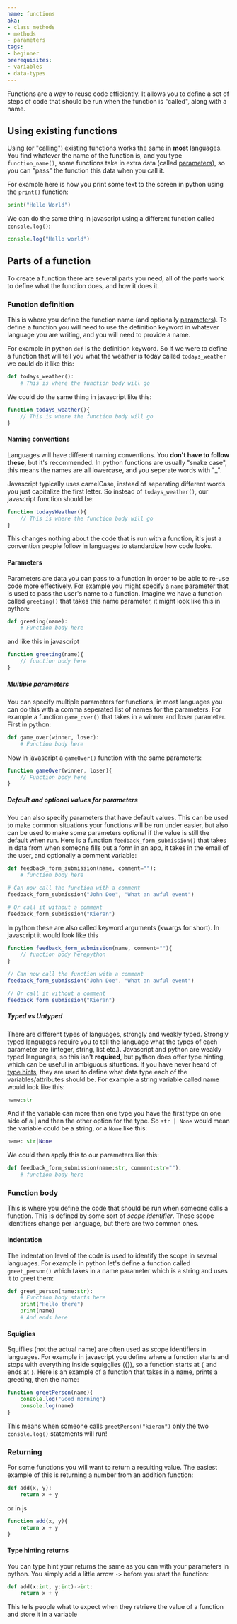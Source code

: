 ```yaml
---
name: functions
aka:
- class methods
- methods
- parameters
tags:
- beginner
prerequisites:
- variables
- data-types
---
```


Functions are a way to reuse code efficiently. It allows you to define a set of steps of code that should be run when the function is "called", along with a name. 

## Using existing functions

Using (or "calling") existing functions works the same in **most** languages. You find whatever the name of the function is, and you type `function_name()`, some functions take in extra data (called [parameters](#parameters)), so you can "pass" the function this data when you call it. 

For example here is how you print some text to the screen in python using the `print()` function:

```python
print("Hello World")
```

We can do the same thing in javascript using a different function called `console.log()`:

```js
console.log("Hello world")
```

## Parts of a function

To create a function there are several parts you need, all of the parts work to define what the function does, and how it does it.

### Function definition

This is where you define the function name (and optionally [parameters](#parameters)). To define a function you will need to use the definition keyword in whatever language you are writing, and you will need to provide a name. 

For example in python `def` is the definition keyword. So if we were to define a function that will tell you what the weather is today called `todays_weather` we could do it like this:

```python
def todays_weather():
    # This is where the function body will go
```

We could do the same thing in javascript like this:

```js
function todays_weather(){
    // This is where the function body will go
}
```

#### Naming conventions

Languages will have different naming conventions. You **don't have to follow these**, but it's recommended. In python functions are usually "snake case", this means the names are all lowercase, and you seperate words with "_". 

Javascript typically uses camelCase, instead of seperating different words you just capitalize the first letter. So instead of `todays_weather()`, our javascript function should be:

```js
function todaysWeather(){
    // This is where the function body will go
}
```

This changes nothing about the code that is run with a function, it's just a convention people follow in languages to standardize how code looks.

#### Parameters

Parameters are data you can pass to a function in order to be able to re-use code more effectively. For example you might specify a `name` parameter that is used to pass the user's name to a function. Imagine we have a function called `greeting()` that takes this name parameter, it might look like this in python:

```python
def greeting(name):
    # Function body here
```

and like this in javascript

```js
function greeting(name){
    // function body here
}
```

##### Multiple parameters

You can specify multiple parameters for functions, in most languages you can do this with a comma seperated list of names for the parameters. For example a function `game_over()` that takes in a winner and loser parameter. First in python:

```python
def game_over(winner, loser):
    # Function body here
```

Now in javascript a `gameOver()` function with the same parameters:

```js
function gameOver(winner, loser){
    // Function body here
}
```

##### Default and optional values for parameters

You can also specify parameters that have default values. This can be used to make common situations your functions will be run under easier, but also can be used to make some parameters optional if the value is still the default when run. Here is a function `feedback_form_submission()` that takes in data from when someone fills out a form in an app, it takes in the email of the user, and optionally a comment variable:

```python
def feedback_form_submission(name, comment=""):
    # function body here

# Can now call the function with a comment
feedback_form_submission("John Doe", "What an awful event")

# Or call it without a comment
feedback_form_submission("Kieran")
```

In python these are also called keyword arguments (kwargs for short). In javascript it would look like this

```js
function feedback_form_submission(name, comment=""){
    // function body herepython
}

// Can now call the function with a comment
feedback_form_submission("John Doe", "What an awful event")

// Or call it without a comment
feedback_form_submission("Kieran")
```

##### Typed vs Untyped

There are different types of languages, strongly and weakly typed. Strongly typed languages require you to tell the language what the types of each parameter are (integer, string, list etc.). Javascript and python are weakly typed languages, so this isn't **required**, but python does offer type hinting, which can be useful in ambiguous situations. If you have never heard of [type hints](https://docs.python.org/3/library/typing.html), they are used to define what data type each of the variables/attributes should be. For example a string variable called name would look like this:

```python
name:str
```

And if the variable can more than one type you have the first type on one side of a | and then the other option for the type. So `str | None` would mean the variable could be a string, or a `None` like this:

```python
name: str|None
```

We could then apply this to our parameters like this:

```python
def feedback_form_submission(name:str, comment:str=""):
    # function body here
```

### Function body

This is where you define the code that should be run when someone calls a function. This is defined by some sort of *scope identifier*. These scope identifiers change per language, but there are two common ones.

#### Indentation

The indentation level of the code is used to identify the scope in several languages. For example in python let's define a function called `greet_person()` which takes in a name parameter which is a string and uses it to greet them:

```python
def greet_person(name:str):
    # Function body starts here
    print("Hello there")
    print(name)
    # And ends here
```

#### Squiglies

Squiflies (not the actual name) are often used as scope identifiers in languages. For example in javascript you define where a function starts and stops with everything inside squigglies ({}), so a function starts at `{` and ends at `}`. Here is an example of a function that takes in a name, prints a greeting, then the name:

```js
function greetPerson(name){
    console.log("Good morning")
    console.log(name)
}
```

This means when someone calls `greetPerson("kieran")` only the two `console.log()` statements will run!

### Returning

For some functions you will want to return a resulting value. The easiest example of this is returning a number from an addition function:

```python
def add(x, y):
    return x + y
```

or in js

```js
function add(x, y){
    return x + y
}
```

####  Type hinting returns

You can type hint your returns the same as you can with your parameters in python. You simply add a little arrow `->` before you start the function:

```python
def add(x:int, y:int)->int:
    return x + y
```

This tells people what to expect when they retrieve the value of a function and store it in a variable
